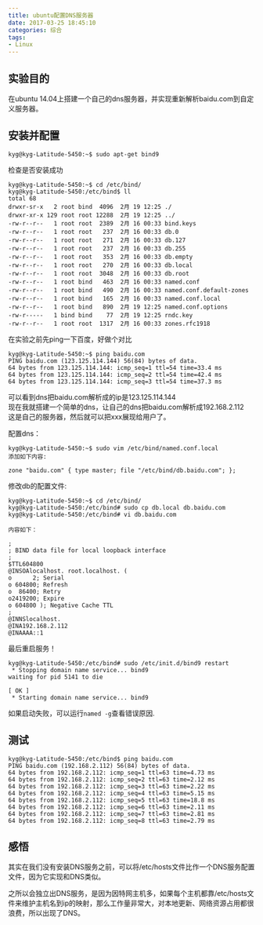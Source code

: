 ```yaml
---
title: ubuntu配置DNS服务器
date: 2017-03-25 18:45:10
categories: 综合
tags:
- Linux
---
```


## 实验目的
在ubuntu 14.04上搭建一个自己的dns服务器，并实现重新解析baidu.com到自定义服务器。

## 安装并配置

```
kyg@kyg-Latitude-5450:~$ sudo apt-get bind9
```

<!-- more -->

检查是否安装成功

```
kyg@kyg-Latitude-5450:~$ cd /etc/bind/
kyg@kyg-Latitude-5450:/etc/bind$ ll
total 68
drwxr-sr-x   2 root bind  4096  2月 19 12:25 ./
drwxr-xr-x 129 root root 12288  2月 19 12:25 ../
-rw-r--r--   1 root root  2389  2月 16 00:33 bind.keys
-rw-r--r--   1 root root   237  2月 16 00:33 db.0
-rw-r--r--   1 root root   271  2月 16 00:33 db.127
-rw-r--r--   1 root root   237  2月 16 00:33 db.255
-rw-r--r--   1 root root   353  2月 16 00:33 db.empty
-rw-r--r--   1 root root   270  2月 16 00:33 db.local
-rw-r--r--   1 root root  3048  2月 16 00:33 db.root
-rw-r--r--   1 root bind   463  2月 16 00:33 named.conf
-rw-r--r--   1 root bind   490  2月 16 00:33 named.conf.default-zones
-rw-r--r--   1 root bind   165  2月 16 00:33 named.conf.local
-rw-r--r--   1 root bind   890  2月 19 12:25 named.conf.options
-rw-r-----   1 bind bind    77  2月 19 12:25 rndc.key
-rw-r--r--   1 root root  1317  2月 16 00:33 zones.rfc1918
```

在实验之前先ping一下百度，好做个对比

```
kyg@kyg-Latitude-5450:~$ ping baidu.com
PING baidu.com (123.125.114.144) 56(84) bytes of data.
64 bytes from 123.125.114.144: icmp_seq=1 ttl=54 time=33.4 ms
64 bytes from 123.125.114.144: icmp_seq=2 ttl=54 time=42.4 ms
64 bytes from 123.125.114.144: icmp_seq=3 ttl=54 time=37.3 ms
```

可以看到dns把baidu.com解析成的ip是123.125.114.144  
现在我就搭建一个简单的dns，让自己的dns把baidu.com解析成192.168.2.112  
这是自己的服务器，然后就可以把xxx展现给用户了。

配置dns：

```
kyg@kyg-Latitude-5450:~$ sudo vim /etc/bind/named.conf.local
添加如下内容:

zone "baidu.com" { type master; file "/etc/bind/db.baidu.com"; };
```

修改db的配置文件:

```
kyg@kyg-Latitude-5450:~$ cd /etc/bind/
kyg@kyg-Latitude-5450:/etc/bind# sudo cp db.local db.baidu.com
kyg@kyg-Latitude-5450:/etc/bind# vi db.baidu.com

内容如下：

;
; BIND data file for local loopback interface
;
$TTL604800
@INSOAlocalhost. root.localhost. (
o      2; Serial
o 604800; Refresh
o  86400; Retry
o2419200; Expire
o 604800 ); Negative Cache TTL
;
@INNSlocalhost.
@INA192.168.2.112
@INAAAA::1
```

最后重启服务！

```
kyg@kyg-Latitude-5450:/etc/bind# sudo /etc/init.d/bind9 restart
 * Stopping domain name service... bind9                                                waiting for pid 5141 to die
                                                                                 [ OK ]
 * Starting domain name service... bind9  
```

如果启动失败，可以运行`named -g`查看错误原因.

## 测试
```
kyg@kyg-Latitude-5450:/etc/bind$ ping baidu.com
PING baidu.com (192.168.2.112) 56(84) bytes of data.
64 bytes from 192.168.2.112: icmp_seq=1 ttl=63 time=4.73 ms
64 bytes from 192.168.2.112: icmp_seq=2 ttl=63 time=2.12 ms
64 bytes from 192.168.2.112: icmp_seq=3 ttl=63 time=2.22 ms
64 bytes from 192.168.2.112: icmp_seq=4 ttl=63 time=5.15 ms
64 bytes from 192.168.2.112: icmp_seq=5 ttl=63 time=18.8 ms
64 bytes from 192.168.2.112: icmp_seq=6 ttl=63 time=2.11 ms
64 bytes from 192.168.2.112: icmp_seq=7 ttl=63 time=2.81 ms
64 bytes from 192.168.2.112: icmp_seq=8 ttl=63 time=2.79 ms
```

## 感悟
其实在我们没有安装DNS服务之前，可以将/etc/hosts文件比作一个DNS服务配置文件，因为它实现和DNS类似。

之所以会独立出DNS服务，是因为因特网主机多，如果每个主机都靠/etc/hosts文件来维护主机名到ip的映射，那么工作量非常大，对本地更新、网络资源占用都很浪费，所以出现了DNS。




